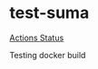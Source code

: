 # test-suma

[Actions Status](https://github.com/jcayouette/test-suma/tree/master/.github/workflows/badge.svg)

Testing docker build


